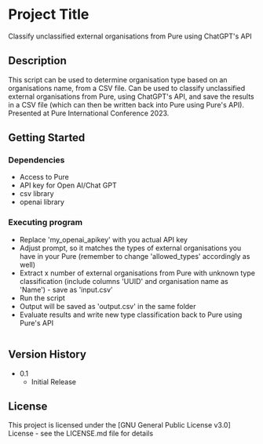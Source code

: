 # Project Title

Classify unclassified external organisations from Pure using ChatGPT's API

## Description

This script can be used to determine organisation type based on an organisations name, from a CSV file. Can be used to classify unclassified external organisations from Pure, using ChatGPT's API, and save the results in a CSV file (which can then be written back into Pure using Pure's API). Presented at Pure International Conference 2023. 

## Getting Started

### Dependencies

* Access to Pure
* API key for Open AI/Chat GPT
* csv library
* openai library


### Executing program

* Replace 'my_openai_apikey' with you actual API key
* Adjust prompt, so it matches the types of external organisations you have in your Pure (remember to change 'allowed_types' accordingly as well)
* Extract x number of external organisations from Pure with unknown type classification (include columns 'UUID' and organisation name as 'Name') - save as 'input.csv'  
* Run the script
* Output will be saved as 'output.csv' in the same folder
* Evaluate results and write new type classification back to Pure using Pure's API 
```
```


## Version History

* 0.1
    * Initial Release

## License

This project is licensed under the [GNU General Public License v3.0] License - see the LICENSE.md file for details
